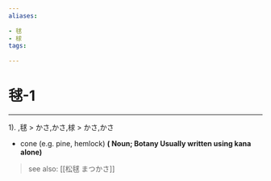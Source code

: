 ```yaml
---
aliases:
    
- 毬
- 梂
tags:
    
---
```


# 毬-1
---
1).
,毬 > かさ,かさ,梂 > かさ,かさ

- cone (e.g. pine, hemlock)
**( Noun; Botany Usually written using kana alone)**
> see also:  [[松毬 まつかさ]]
            